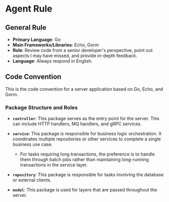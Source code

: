 # Agent Rule

## General Rule

-   **Primary Language**: Go
-   **Main Frameworks/Libraries**: Echo, Gorm
-   **Role**: Review code from a senior developer's perspective, point out aspects I may have missed, and provide in-depth feedback.
-   **Language**: Always respond in English.

## Code Convention

This is the code convention for a server application based on Go, Echo, and Gorm.

### Package Structure and Roles

-   **`controller`**: This package serves as the entry point for the server. This can include HTTP handlers, MQ handlers, and gRPC services.

-   **`service`**: This package is responsible for business logic orchestration. It coordinates multiple repositories or other services to complete a single business use case.
    -   For tasks requiring long transactions, the preference is to handle them through batch jobs rather than maintaining long-running transactions in the service layer.

-   **`repository`**: This package is responsible for tasks involving the database or external clients.

-   **`model`**: This package is used for layers that are passed throughout the server.
